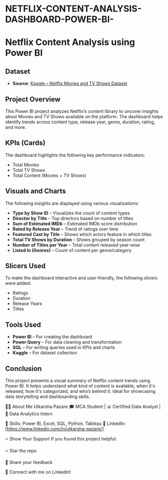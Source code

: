 # NETFLIX-CONTENT-ANALYSIS-DASHBOARD-POWER-BI-

# Netflix Content Analysis using Power BI

## Dataset  
- **Source**: [Kaggle – Netflix Movies and TV Shows Dataset](https://www.kaggle.com/datasets/shivamb/netflix-shows)



##  Project Overview

This Power BI project analyzes Netflix’s content library to uncover insights about Movies and TV Shows available on the platform. The dashboard helps identify trends across content type, release year, genre, duration, rating, and more.



## KPIs (Cards)

The dashboard highlights the following key performance indicators:

- Total Movies  
-  Total TV Shows  
-  Total Content (Movies + TV Shows)



## Visuals and Charts

The following insights are displayed using various visualizations:

- **Type by Show ID** – Visualizes the count of content types  
- **Director by Title** – Top directors based on number of titles  
- **Sum of Estimated IMDb** – Estimated IMDb score distribution  
- **Rated by Release Year** – Trend of ratings over time  
- **Featured Cast by Title** – Shows which actors feature in which titles  
- **Total TV Shows by Duration** – Shows grouped by season count  
- **Number of Titles per Year** – Total content released year-wise  
- **Listed In (Genres)** – Count of content per genre/category


## Slicers Used

To make the dashboard interactive and user-friendly, the following slicers were added:

- Ratings  
- Duration  
- Release Years  
- Titles  



## Tools Used

- **Power BI** – For creating the dashboard  
- **Power Query** – For data cleaning and transformation  
- **SQL** – For writing queries used in KPIs and charts  
- **Kaggle** – For dataset collection



## Conclusion

This project presents a visual summary of Netflix content trends using Power BI. It helps understand what kind of content is available, when it's released, how it's categorized, and who’s behind it. Ideal for showcasing data storytelling and dashboarding skills.

👩‍💻 About Me
Utkarsha Pazare
🎓 MCA Student | 📊 Certified Data Analyst | 💼 Data Analytics Intern

🔧 Skills: Power BI, Excel, SQL, Python, Tableau
🔗 LinkedIn: [https://www.linkedin.com/in/utkarsha-pazare/]

⭐ Show Your Support
If you found this project helpful:

⭐ Star the repo

💬 Share your feedback

🔗 Connect with me on LinkedIn!
